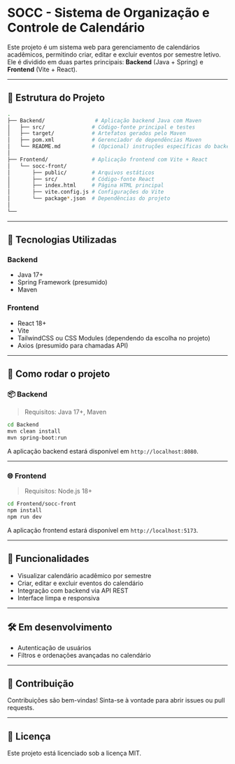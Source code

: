 # SOCC - Sistema de Organização e Controle de Calendário

Este projeto é um sistema web para gerenciamento de calendários acadêmicos, permitindo criar, editar e excluir eventos por semestre letivo. Ele é dividido em duas partes principais: **Backend** (Java + Spring) e **Frontend** (Vite + React).

---

## 🧱 Estrutura do Projeto

```bash
.
├── Backend/                # Aplicação backend Java com Maven
│   ├── src/               # Código-fonte principal e testes
│   ├── target/            # Artefatos gerados pelo Maven
│   ├── pom.xml            # Gerenciador de dependências Maven
│   └── README.md          # (Opcional) instruções específicas do backend
│
├── Frontend/              # Aplicação frontend com Vite + React
│   └── socc-front/
│       ├── public/        # Arquivos estáticos
│       ├── src/           # Código-fonte React
│       ├── index.html     # Página HTML principal
│       ├── vite.config.js # Configurações do Vite
│       └── package*.json  # Dependências do projeto
│
└── 
````

---

## 🚀 Tecnologias Utilizadas

### Backend

* Java 17+
* Spring Framework (presumido)
* Maven

### Frontend

* React 18+
* Vite
* TailwindCSS ou CSS Modules (dependendo da escolha no projeto)
* Axios (presumido para chamadas API)

---

## 🔧 Como rodar o projeto

### 📦 Backend

> Requisitos: Java 17+, Maven

```bash
cd Backend
mvn clean install
mvn spring-boot:run
```

A aplicação backend estará disponível em `http://localhost:8080`.

---

### 🌐 Frontend

> Requisitos: Node.js 18+

```bash
cd Frontend/socc-front
npm install
npm run dev
```

A aplicação frontend estará disponível em `http://localhost:5173`.

---
## 📆 Funcionalidades
* Visualizar calendário acadêmico por semestre
* Criar, editar e excluir eventos do calendário
* Integração com backend via API REST
* Interface limpa e responsiva
---

## 🛠️ Em desenvolvimento

* Autenticação de usuários
* Filtros e ordenações avançadas no calendário
---

## 🤝 Contribuição

Contribuições são bem-vindas! Sinta-se à vontade para abrir issues ou pull requests.

---

## 📄 Licença

Este projeto está licenciado sob a licença MIT.
